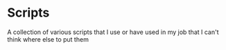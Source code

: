 # Scripts

A collection of various scripts that I use or have used in my job that I can't think where else to put them
  
